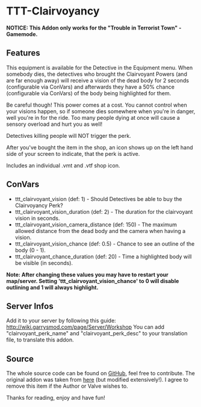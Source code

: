 # TTT-Clairvoyancy

**NOTICE: This Addon only works for the "Trouble in Terrorist Town" - Gamemode.**

## Features
This equipment is available for the Detective in the Equipment menu. When somebody dies, the detectives who brought the Clairvoyant Powers (and are far enough away) will receive a vision of the dead body for 2 seconds (configurable via ConVars) and afterwards they have a 50% chance (configurable via ConVars) of the body being highlighted for them.

Be careful though! This power comes at a cost. You cannot control when your visions happen, so if someone dies somewhere when you're in danger, well you're in for the ride. Too many people dying at once will cause a sensory overload and hurt you as well!

Detectives killing people will NOT trigger the perk.

After you've bought the item in the shop, an icon shows up on the left hand side of your screen to indicate, that the perk is active.

Includes an individual .vmt and .vtf shop icon.

## ConVars
- ttt_clairvoyant_vision (def: 1) - Should Detectives be able to buy the Clairvoyancy Perk?
- ttt_clairvoyant_vision_duration (def: 2) - The duration for the clairvoyant vision in seconds.
- ttt_clairvoyant_vision_camera_distance (def: 150) - The maximum allowed distance from the dead body and the camera when having a vision.
- ttt_clairvoyant_vision_chance (def: 0.5) - Chance to see an outline of the body (0 - 1).
- ttt_clairvoyant_chance_duration (def: 20) - Time a highlighted body will be visible (in seconds).

**Note: After changing these values you may have to restart your map/server. Setting 'ttt_clairvoyant_vision_chance' to 0 will disable outlining and 1 will always highlight.**

## Server Infos
Add it to your server by following this guide: http://wiki.garrysmod.com/page/Server/Workshop
You can add "clairvoyant_perk_name" and "clairvoyant_perk_desc" to your translation file, to translate this addon.

## Source
The whole source code can be found on [GitHub](https://github.com/DoctorJew/TTT-Clairvoyancy), feel free to contribute. The original addon was taken from [here](http://steamcommunity.com/sharedfiles/filedetails/?id=654341247) (but modified extensively!). I agree to remove this item if the Author or Valve wishes to.

Thanks for reading, enjoy and have fun!
